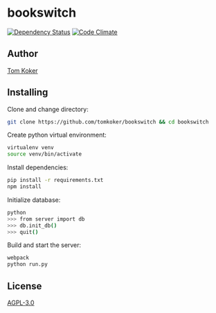 # bookswitch
[![Dependency Status](https://david-dm.org/tomkoker/bookswitch.svg)](https://david-dm.org/tomkoker/bookswitch)
[![Code Climate](https://codeclimate.com/github/tomkoker/bookswitch/badges/gpa.svg)](https://codeclimate.com/github/tomkoker/bookswitch/coverage) 

## Author
[Tom Koker](http://tomkoker.com)

## Installing
Clone and change directory:
```bash
git clone https://github.com/tomkoker/bookswitch && cd bookswitch
```

Create python virtual environment:
```bash
virtualenv venv
source venv/bin/activate
```

Install dependencies:
```bash
pip install -r requirements.txt
npm install
```

Initialize database:
```bash
python
>>> from server import db
>>> db.init_db()
>>> quit()
```

Build and start the server:
```bash
webpack
python run.py
```

## License

[AGPL-3.0](https://github.com/tomkoker/bookswitch/blob/master/LICENSE)